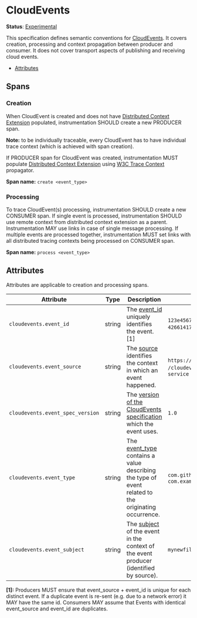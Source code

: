 # CloudEvents

**Status**: [Experimental](../../document-status.md)

This specification defines semantic conventions for [CloudEvents](https://cloudevents.io/). It covers creation, processing and context propagation between producer and consumer. It does not cover transport aspects of publishing and receiving cloud events.

<!-- Re-generate TOC with `markdown-toc --no-first-h1 -i` -->

<!-- toc -->

- [Attributes](#attributes)

<!-- tocstop -->

## Spans

### Creation

When CloudEvent is created and does not have [Distributed Context Extension](https://github.com/cloudevents/spec/blob/v1.0.1/extensions/distributed-tracing.md) populated, instrumentation SHOULD create a new PRODUCER span.

**Note:** to be individually traceable, every CloudEvent has to have individual trace context (which is achieved with span creation).

If PRODUCER span for CloudEvent was created, instrumentation MUST populate [Distributed Context Extension](https://github.com/cloudevents/spec/blob/v1.0.1/extensions/distributed-tracing.md) using [W3C Trace Context](https://w3c.github.io/trace-context/) propagator.

**Span name:** `create <event_type>`

### Processing

To trace CloudEvent(s) processing, instrumentation SHOULD create a new CONSUMER span.
If single event is processed, instrumentation SHOULD use remote context from distributed context extension as a parent. Instrumentation MAY use links in case of single message processing.
If multiple events are processed together, instrumentation MUST set links with all distributed tracing contexts being processed on CONSUMER span.

**Span name:** `process <event_type>`

## Attributes

Attributes are applicable to creation and processing spans.

<!-- semconv cloudevents -->
| Attribute  | Type | Description  | Examples  | Required |
|---|---|---|---|---|
| `cloudevents.event_id` | string | The [event_id](https://github.com/cloudevents/spec/blob/master/spec.md#id) uniquely identifies the event. [1] | `123e4567-e89b-12d3-a456-426614174000`; `0001` | No |
| `cloudevents.event_source` | string | The [source](https://github.com/cloudevents/spec/blob/master/spec.md#source-1) identifies the context in which an event happened. | `https://github.com/cloudevents`; `/cloudevents/spec/pull/123`; `my-service` | No |
| `cloudevents.event_spec_version` | string | The [version of the CloudEvents specification](https://github.com/cloudevents/spec/blob/master/spec.md#specversion) which the event uses. | `1.0` | No |
| `cloudevents.event_type` | string | The [event_type](https://github.com/cloudevents/spec/blob/master/spec.md#type) contains a value describing the type of event related to the originating occurrence. | `com.github.pull_request.opened`; `com.example.object.deleted.v2` | No |
| `cloudevents.event_subject` | string | The [subject](https://github.com/cloudevents/spec/blob/master/spec.md#subject) of the event in the context of the event producer (identified by source). | `mynewfile.jpg` | No |

**[1]:** Producers MUST ensure that event_source + event_id is unique for each distinct event. If a duplicate event is re-sent (e.g. due to a network error) it MAY have the same id. Consumers MAY assume that Events with identical event_source and event_id are duplicates.
<!-- endsemconv -->
